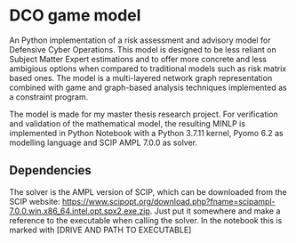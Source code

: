 # DCO game model
An Python implementation of a risk assessment and advisory model for Defensive Cyber Operations. This model is designed to be less reliant on Subject Matter Expert estimations and to offer more concrete and less ambigious options when compared to traditional models such as risk matrix based ones. The model is a multi-layered network graph representation combined with game and graph-based analysis techniques implemented as a constraint program.

The model is made for my master thesis research project. For verification and validation of the mathematical model, the resulting MINLP is implemented in Python Notebook with a Python 3.7.11 kernel, Pyomo 6.2 as modelling language and SCIP AMPL 7.0.0 as solver.

## Dependencies
The solver is the AMPL version of SCIP, which can be downloaded from the SCIP website: https://www.scipopt.org/download.php?fname=scipampl-7.0.0.win.x86_64.intel.opt.spx2.exe.zip. Just put it somewhere and make a reference to the executable when calling the solver. In the notebook this is marked with \[DRIVE AND PATH TO EXECUTABLE]
